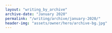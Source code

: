 ```yaml
---
layout: "writing_by_archive"
archive-date: "January 2020"
permalink: "/writing/archive/january-2020/"
header-img: "assets/owner/hero/archive-bg.jpg"
---
```

